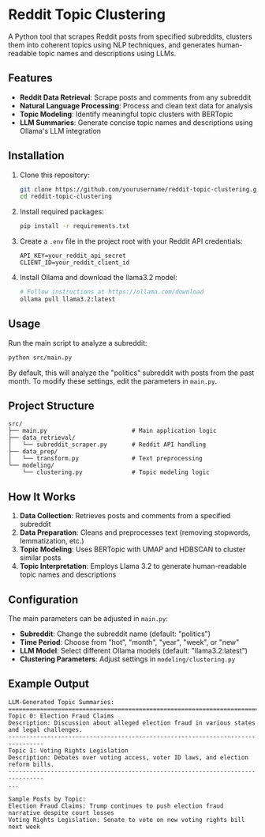 # Reddit Topic Clustering

A Python tool that scrapes Reddit posts from specified subreddits, clusters them into coherent topics using NLP techniques, and generates human-readable topic names and descriptions using LLMs.

## Features

- **Reddit Data Retrieval**: Scrape posts and comments from any subreddit
- **Natural Language Processing**: Process and clean text data for analysis
- **Topic Modeling**: Identify meaningful topic clusters with BERTopic
- **LLM Summaries**: Generate concise topic names and descriptions using Ollama's LLM integration

## Installation

1. Clone this repository:

   ```bash
   git clone https://github.com/yourusername/reddit-topic-clustering.git
   cd reddit-topic-clustering
   ```
2. Install required packages:

   ```bash
   pip install -r requirements.txt
   ```
3. Create a `.env` file in the project root with your Reddit API credentials:

   ```
   API_KEY=your_reddit_api_secret
   CLIENT_ID=your_reddit_client_id
   ```
4. Install Ollama and download the llama3.2 model:

   ```bash
   # Follow instructions at https://ollama.com/download
   ollama pull llama3.2:latest
   ```

## Usage

Run the main script to analyze a subreddit:

```bash
python src/main.py
```

By default, this will analyze the "politics" subreddit with posts from the past month. To modify these settings, edit the parameters in `main.py`.

## Project Structure

```
src/
├── main.py                        # Main application logic
├── data_retrieval/
│   └── subreddit_scraper.py       # Reddit API handling
├── data_prep/
│   └── transform.py               # Text preprocessing
└── modeling/
    └── clustering.py              # Topic modeling logic
```

## How It Works

1. **Data Collection**: Retrieves posts and comments from a specified subreddit
2. **Data Preparation**: Cleans and preprocesses text (removing stopwords, lemmatization, etc.)
3. **Topic Modeling**: Uses BERTopic with UMAP and HDBSCAN to cluster similar posts
4. **Topic Interpretation**: Employs Llama 3.2 to generate human-readable topic names and descriptions

## Configuration

The main parameters can be adjusted in `main.py`:

- **Subreddit**: Change the subreddit name (default: "politics")
- **Time Period**: Choose from "hot", "month", "year", "week", or "new"
- **LLM Model**: Select different Ollama models (default: "llama3.2:latest")
- **Clustering Parameters**: Adjust settings in `modeling/clustering.py`

## Example Output

```
LLM-Generated Topic Summaries:
================================================================================
Topic 0: Election Fraud Claims
Description: Discussion about alleged election fraud in various states and legal challenges.
--------------------------------------------------------------------------------
Topic 1: Voting Rights Legislation
Description: Debates over voting access, voter ID laws, and election reform bills.
--------------------------------------------------------------------------------
...

Sample Posts by Topic:
Election Fraud Claims: Trump continues to push election fraud narrative despite court losses
Voting Rights Legislation: Senate to vote on new voting rights bill next week
```
